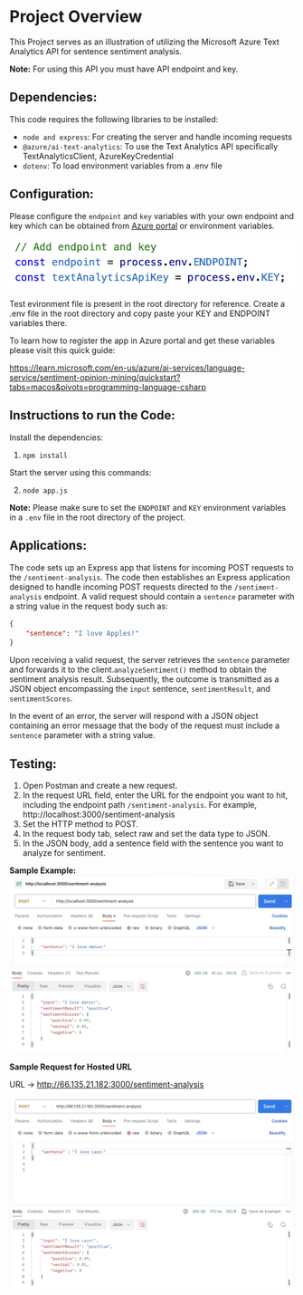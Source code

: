 # **Project Overview**

This Project serves as an illustration of utilizing the Microsoft Azure Text Analytics API for sentence sentiment analysis. 

**Note:** For using this API you must have API endpoint and key.

## **Dependencies:**

This code requires the following libraries to be installed:


- `node and express`: For creating the server and handle incoming requests
- `@azure/ai-text-analytics`: To use the Text Analytics API specifically TextAnalyticsClient, AzureKeyCredential
- `dotenv`: To load environment variables from a .env file

## **Configuration:**

Please configure the `endpoint` and `key` variables with your own endpoint and key which can be obtained from [Azure portal](https://azure.microsoft.com/en-us/products/ai-services/ai-language/) or environment variables.

![Local Image](Screenshots/env.png)

Test evironment file is present in the root directory for reference. 
Create a .env file in the root directory and copy paste your KEY and ENDPOINT variables there.

To learn how to register the app in Azure portal and get these variables please visit this quick guide:

https://learn.microsoft.com/en-us/azure/ai-services/language-service/sentiment-opinion-mining/quickstart?tabs=macos&pivots=programming-language-csharp

## **Instructions to run the Code:**

Install the dependencies:
1. `npm install`

Start the server using this commands:

2. `node app.js`

**Note:** Please make sure to set the `ENDPOINT` and `KEY` environment variables in a `.env` file in the root directory of the project.

## **Applications:**

The code sets up an Express app that listens for incoming POST requests to the `/sentiment-analysis`. The code then establishes an Express application designed to handle incoming POST requests directed to the `/sentiment-analysis` endpoint. A valid request should contain a `sentence` parameter with a string value in the request body such as:

```json
{
    "sentence": "I love Apples!"
}
```

Upon receiving a valid request, the server retrieves the `sentence` parameter and forwards it to the client.`analyzeSentiment()` method to obtain the sentiment analysis result. Subsequently, the outcome is transmitted as a JSON object encompassing the `input` sentence, `sentimentResult`, and `sentimentScores`.

In the event of an error, the server will respond with a JSON object containing an error message that the body of the request must include a `sentence` parameter with a string value.

## **Testing:**

1. Open Postman and create a new request.
2. In the request URL field, enter the URL for the endpoint you want to hit, including the endpoint path `/sentiment-analysis`. For
example, http://localhost:3000/sentiment-analysis
3. Set the HTTP method to POST.
4. In the request body tab, select raw and set the data type to JSON.
5. In the JSON body, add a sentence field with the sentence you want to analyze for sentiment. 

**Sample Example:**
![Local Image](Screenshots/localhost-request.png)

**Sample Request for Hosted URL**

URL -> 
http://66.135.21.182:3000/sentiment-analysis

![Local Image](Screenshots/hosted-request.png)


